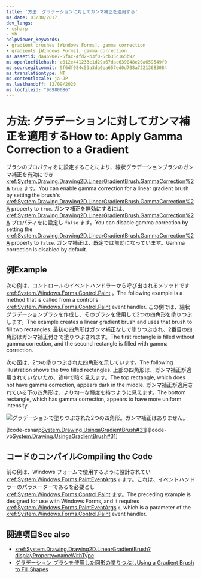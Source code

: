 ```yaml
---
title: '方法: グラデーションに対してガンマ補正を適用する'
ms.date: 03/30/2017
dev_langs:
- csharp
- vb
helpviewer_keywords:
- gradient brushes [Windows Forms], gamma correction
- gradients [Windows Forms], gamma correction
ms.assetid: da4690e7-5fac-4fd2-b3f0-5cb35c165b92
ms.openlocfilehash: e812e441233c1d29a67dac639048e20a659549f0
ms.sourcegitcommit: 9f6df084c53a3da0ea657ed0d708a72213683084
ms.translationtype: MT
ms.contentlocale: ja-JP
ms.lasthandoff: 12/09/2020
ms.locfileid: "96980086"
---
```

# <a name="how-to-apply-gamma-correction-to-a-gradient"></a><span data-ttu-id="6bf33-102">方法: グラデーションに対してガンマ補正を適用する</span><span class="sxs-lookup"><span data-stu-id="6bf33-102">How to: Apply Gamma Correction to a Gradient</span></span>
<span data-ttu-id="6bf33-103">ブラシのプロパティをに設定することにより、線状グラデーションブラシのガンマ補正を有効にでき <xref:System.Drawing.Drawing2D.LinearGradientBrush.GammaCorrection%2A> `true` ます。</span><span class="sxs-lookup"><span data-stu-id="6bf33-103">You can enable gamma correction for a linear gradient brush by setting the brush's <xref:System.Drawing.Drawing2D.LinearGradientBrush.GammaCorrection%2A> property to `true`.</span></span> <span data-ttu-id="6bf33-104">ガンマ補正を無効にするには、 <xref:System.Drawing.Drawing2D.LinearGradientBrush.GammaCorrection%2A> プロパティをに設定し `false` ます。</span><span class="sxs-lookup"><span data-stu-id="6bf33-104">You can disable gamma correction by setting the <xref:System.Drawing.Drawing2D.LinearGradientBrush.GammaCorrection%2A> property to `false`.</span></span> <span data-ttu-id="6bf33-105">ガンマ補正は、既定では無効になっています。</span><span class="sxs-lookup"><span data-stu-id="6bf33-105">Gamma correction is disabled by default.</span></span>  
  
## <a name="example"></a><span data-ttu-id="6bf33-106">例</span><span class="sxs-lookup"><span data-stu-id="6bf33-106">Example</span></span>  

<span data-ttu-id="6bf33-107">次の例は、コントロールのイベントハンドラーから呼び出されるメソッドです <xref:System.Windows.Forms.Control.Paint> 。</span><span class="sxs-lookup"><span data-stu-id="6bf33-107">The following example is a method that is called from a control's <xref:System.Windows.Forms.Control.Paint> event handler.</span></span> <span data-ttu-id="6bf33-108">この例では、線状グラデーションブラシを作成し、そのブラシを使用して2つの四角形を塗りつぶします。</span><span class="sxs-lookup"><span data-stu-id="6bf33-108">The example creates a linear gradient brush and uses that brush to fill two rectangles.</span></span> <span data-ttu-id="6bf33-109">最初の四角形はガンマ補正なしで塗りつぶされ、2番目の四角形はガンマ補正付きで塗りつぶされます。</span><span class="sxs-lookup"><span data-stu-id="6bf33-109">The first rectangle is filled without gamma correction, and the second rectangle is filled with gamma correction.</span></span>  
  
 <span data-ttu-id="6bf33-110">次の図は、2つの塗りつぶされた四角形を示しています。</span><span class="sxs-lookup"><span data-stu-id="6bf33-110">The following illustration shows the two filled rectangles.</span></span> <span data-ttu-id="6bf33-111">上部の四角形は、ガンマ補正が適用されていないため、途中で暗く見えます。</span><span class="sxs-lookup"><span data-stu-id="6bf33-111">The top rectangle, which does not have gamma correction, appears dark in the middle.</span></span> <span data-ttu-id="6bf33-112">ガンマ補正が適用されている下の四角形は、より均一な輝度を持つように見えます。</span><span class="sxs-lookup"><span data-stu-id="6bf33-112">The bottom rectangle, which has gamma correction, appears to have more uniform intensity.</span></span>  
  
 ![グラデーションで塗りつぶされた2つの四角形。ガンマ補正はありません。](./media/how-to-apply-gamma-correction-to-a-gradient/two-rectangles-gamma-gradient.png)  
  
 [!code-csharp[System.Drawing.UsingaGradientBrush#31](~/samples/snippets/csharp/VS_Snippets_Winforms/System.Drawing.UsingaGradientBrush/CS/Class1.cs#31)]
 [!code-vb[System.Drawing.UsingaGradientBrush#31](~/samples/snippets/visualbasic/VS_Snippets_Winforms/System.Drawing.UsingaGradientBrush/VB/Class1.vb#31)]  
  
## <a name="compiling-the-code"></a><span data-ttu-id="6bf33-114">コードのコンパイル</span><span class="sxs-lookup"><span data-stu-id="6bf33-114">Compiling the Code</span></span>  
 <span data-ttu-id="6bf33-115">前の例は、Windows フォームで使用するように設計されてい <xref:System.Windows.Forms.PaintEventArgs> `e` ます。これは、イベントハンドラーのパラメーターであるを必要とし <xref:System.Windows.Forms.Control.Paint> ます。</span><span class="sxs-lookup"><span data-stu-id="6bf33-115">The preceding example is designed for use with Windows Forms, and it requires <xref:System.Windows.Forms.PaintEventArgs> `e`, which is a parameter of the <xref:System.Windows.Forms.Control.Paint> event handler.</span></span>  
  
## <a name="see-also"></a><span data-ttu-id="6bf33-116">関連項目</span><span class="sxs-lookup"><span data-stu-id="6bf33-116">See also</span></span>

- <xref:System.Drawing.Drawing2D.LinearGradientBrush?displayProperty=nameWithType>
- [<span data-ttu-id="6bf33-117">グラデーション ブラシを使用した図形の塗りつぶし</span><span class="sxs-lookup"><span data-stu-id="6bf33-117">Using a Gradient Brush to Fill Shapes</span></span>](using-a-gradient-brush-to-fill-shapes.md)
